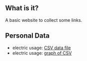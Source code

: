 
## What is it?
A basic website to collect some links.

## Personal Data
* electric usage: [CSV data file](https://github.com/codetojoy/self/blob/master/personal/electric.csv)
* electric usage: [graph of CSV](https://cdn.rawgit.com/codetojoy/self/master/personal/electric.html)
